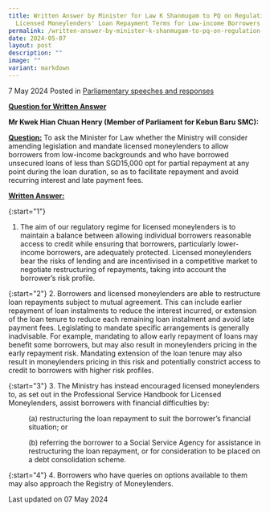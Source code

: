 ```yaml
---
title: Written Answer by Minister for Law K Shanmugam to PQ on Regulation of
  Licensed Moneylenders' Loan Repayment Terms for Low-income Borrowers
permalink: /written-answer-by-minister-k-shanmugam-to-pq-on-regulation-of-lmls-loan-repayment-terms/
date: 2024-05-07
layout: post
description: ""
image: ""
variant: markdown
---
```

7 May 2024 Posted in [Parliamentary speeches and responses](/news/parliamentary-speeches) 

<b><u>Question for Written Answer</u></b>

**Mr Kwek Hian Chuan Henry (Member of Parliament for Kebun Baru SMC):** 

<b><u>Question:</u></b>
To ask the Minister for Law whether the Ministry will consider amending legislation and mandate licensed moneylenders to allow borrowers from low-income backgrounds and who have borrowed unsecured loans of less than SGD15,000 opt for partial repayment at any point during the loan duration, so as to facilitate repayment and avoid recurring interest and late payment fees.

<b><u>Written Answer:</u></b>

{:start="1"}
1.	The aim of our regulatory regime for licensed moneylenders is to maintain a balance between allowing individual borrowers reasonable access to credit while ensuring that borrowers, particularly lower-income borrowers, are adequately protected. Licensed moneylenders bear the risks of lending and are incentivised in a competitive market to negotiate restructuring of repayments, taking into account the borrower’s risk profile.

{:start="2"}
2.	Borrowers and licensed moneylenders are able to restructure loan repayments subject to mutual agreement. This can include earlier repayment of loan instalments to reduce the interest incurred, or extension of the loan tenure to reduce each remaining loan instalment and avoid late payment fees. Legislating to mandate specific arrangements is generally inadvisable. For example, mandating to allow early repayment of loans may benefit some borrowers, but may also result in moneylenders pricing in the early repayment risk. Mandating extension of the loan tenure may also result in moneylenders pricing in this risk and potentially constrict access to credit to borrowers with higher risk profiles.

{:start="3"}
3.	The Ministry has instead encouraged licensed moneylenders to, as set out in the Professional Service Handbook for Licensed Moneylenders, assist borrowers with financial difficulties by:

<p style="margin-left: 40px"> 
(a) restructuring the loan repayment to suit the borrower’s financial situation; or</p> 

<p style="margin-left: 40px"> 
(b) referring the borrower to a Social Service Agency for assistance in restructuring the loan repayment, or for consideration to be placed on a debt consolidation scheme.</p>

{:start="4"}
4.	Borrowers who have queries on options available to them may also approach the Registry of Moneylenders.

<p class="right-side-updated">Last updated on 07 May 2024</p>